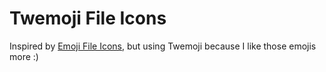 # Twemoji File Icons

Inspired by [Emoji File Icons](https://marketplace.visualstudio.com/items?itemName=mightbesimon.emoji-icons), but using Twemoji because I like those emojis more :)
